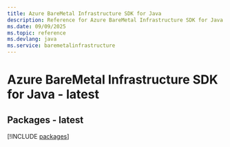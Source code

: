 ```yaml
---
title: Azure BareMetal Infrastructure SDK for Java
description: Reference for Azure BareMetal Infrastructure SDK for Java
ms.date: 09/09/2025
ms.topic: reference
ms.devlang: java
ms.service: baremetalinfrastructure
---
```

# Azure BareMetal Infrastructure SDK for Java - latest
## Packages - latest
[!INCLUDE [packages](baremetal-infrastructure-index.md)]